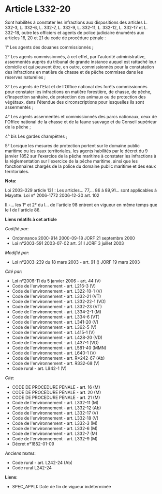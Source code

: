 # Article L332-20

Sont habilités à constater les infractions aux dispositions des articles L. 332-3, L. 332-6, L. 332-7, L. 332-9, L. 332-11,
L. 332-12, L. 332-17 et L. 332-18, outre les officiers et agents de police judiciaire énumérés aux articles 16, 20 et 21 du
code de procédure pénale :

1° Les agents des douanes commissionnés ;

2° Les agents commissionnés, à cet effet, par l'autorité administrative, assermentés auprès du tribunal de grande instance
auquel est rattaché leur domicile et qui peuvent être, en outre, commissionnés pour la constatation des infractions en
matière de chasse et de pêche commises dans les réserves naturelles ;

3° Les agents de l'Etat et de l'Office national des forêts commissionnés pour constater les infractions en matière
forestière, de chasse, de pêche, d'inspection sanitaire, de protection des animaux ou de protection des végétaux, dans
l'étendue des circonscriptions pour lesquelles ils sont assermentés ;

4° Les agents assermentés et commissionnés des parcs nationaux, ceux de l'Office national de la chasse et de la faune sauvage
et du Conseil supérieur de la pêche ;

4° bis Les gardes champêtres ;

5° Lorsque les mesures de protection portent sur le domaine public maritime ou les eaux territoriales, les agents habilités
par le décret du 9 janvier 1852 sur l'exercice de la pêche maritime à constater les infractions à la réglementation sur
l'exercice de la pêche maritime, ainsi que les fonctionnaires chargés de la police du domaine public maritime et des eaux
territoriales.

**Nota:**

Loi 2003-329 article 131 : Les articles... 77,... 86 à 89,91... sont applicables à Mayotte. Loi n° 2006-1772 2006-12-30 art.
102 

II.-... les 1° et 2° du I... de l'article 98 entrent en vigueur en même temps que le I de l'article 88.

**Liens relatifs à cet article**

_Codifié par_:

  - Ordonnance 2000-914 2000-09-18 JORF 21 septembre 2000
  - Loi n°2003-591 2003-07-02 art. 31 I JORF 3 juillet 2003

_Modifié par_:

  - Loi n°2003-239 du 18 mars 2003 - art. 91 () JORF 19 mars 2003

_Cité par_:

  - Loi n°2006-11 du 5 janvier 2006 - art. 44 (V)
  - Code de l'environnement - art. L216-3 (V)
  - Code de l'environnement - art. L322-10-1 (V)
  - Code de l'environnement - art. L332-21 (VT)
  - Code de l'environnement - art. L332-22-1 (VD)
  - Code de l'environnement - art. L332-23 (VT)
  - Code de l'environnement - art. L334-2-1 (M)
  - Code de l'environnement - art. L334-6 (VT)
  - Code de l'environnement - art. L341-20 (V)
  - Code de l'environnement - art. L362-5 (V)
  - Code de l'environnement - art. L415-1 (V)
  - Code de l'environnement - art. L428-20 (VD)
  - Code de l'environnement - art. L437-1 (VD)
  - Code de l'environnement - art. L581-40 (MMN)
  - Code de l'environnement - art. L640-1 (V)
  - Code de l'environnement - art. R*242-67 (Ab)
  - Code de l'environnement - art. R332-68 (V)
  - Code rural - art. L942-1 (V)

_Cite_:

  - CODE DE PROCEDURE PENALE - art. 16 (M)
  - CODE DE PROCEDURE PENALE - art. 20 (M)
  - CODE DE PROCEDURE PENALE - art. 21 (M)
  - Code de l'environnement - art. L332-11 (M)
  - Code de l'environnement - art. L332-12 (Ab)
  - Code de l'environnement - art. L332-17 (V)
  - Code de l'environnement - art. L332-18 (V)
  - Code de l'environnement - art. L332-3 (M)
  - Code de l'environnement - art. L332-6 (M)
  - Code de l'environnement - art. L332-7 (M)
  - Code de l'environnement - art. L332-9 (M)
  - Décret n°1852-01-09

_Anciens textes_:

  - Code rural - art. L242-24 (Ab)
  - Code rural L242-24

**Liens**:

  - SPEC_APPLI: Date de fin de vigueur indéterminée
